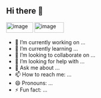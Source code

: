 ## Hi there 👋

<!--
**picbuddy/picbuddy** is a ✨ _special_ ✨ repository because its `README.md` (this file) appears on your GitHub profile.

Here are some ideas to get you started:
-->

<img width="72" height="28" alt="image" src="https://github.com/user-attachments/assets/0089c7f0-4a6e-44ba-8bab-3e11ebfbeee3" />
<img width="79" height="28" alt="image" src="https://github.com/user-attachments/assets/d6f40d03-bf50-4bc4-956c-2ad5cc7213c4" />



- 🔭 I’m currently working on ...
- 🌱 I’m currently learning ...
- 👯 I’m looking to collaborate on ...
- 🤔 I’m looking for help with ...
- 💬 Ask me about ...
- 📫 How to reach me: ...
- 😄 Pronouns: ...
- ⚡ Fun fact: ...
